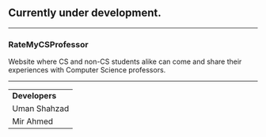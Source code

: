 ## __Currently under development.__

____________________________________

### RateMyCSProfessor

Website where CS and non-CS students alike can come and share their experiences with Computer Science professors.

____________________________________

<table>
  <tr>
    <td> <b>Developers</b> </td>
  </tr>
  <tr>
    <td>Uman Shahzad</td>
  </tr>
  <tr>
    <td>Mir Ahmed</td>
  </tr>
</table>
